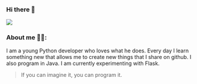 ### Hi there 👋
![](https://media.giphy.com/media/9ZL5EhLHNCKDm/giphy.gif)


### About me 🙍‍♂️:
I am a young Python developer who loves what he does. Every day I learn something new that allows me to create new things that I share on github. I also program in Java. I am currently experimenting with Flask.

> If you can imagine it, you can program it.
<!--
**Mazzya/Mazzya** is a ✨ _special_ ✨ repository because its `README.md` (this file) appears on your GitHub profile.

Here are some ideas to get you started:

- 🔭 I’m currently working on ...
- 🌱 I’m currently learning ...
- 👯 I’m looking to collaborate on ...
- 🤔 I’m looking for help with ...
- 💬 Ask me about ...
- 📫 How to reach me: ...
- 😄 Pronouns: ...
- ⚡ Fun fact: ...
-->
